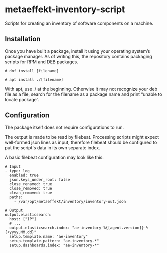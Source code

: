 # metaeffekt-inventory-script

Scripts for creating an inventory of software components on a machine.


## Installation

Once you have built a package, install it using your operating system’s package manager.
As of writing this, the repository contains packaging scripts for RPM and DEB packages.

`# dnf install [filename]`

`# apt install ./[filename]`

With apt, use ./ at the beginning. Otherwise it may not recognize your deb file as a file, search for the filename as a package name and print “unable to locate package”.

## Configuration

The package itself does not require configurations to run.

The output is made to be read by filebeat.
Processing scripts might expect well-formed json lines as input, therefore filebeat should be configured to put the script's data in its own separate index.

A basic filebeat configuration may look like this:
```
# Input
- type: log
  enabled: true
  json.keys_under_root: false
  close_renamed: true
  close_removed: true
  clean_removed: true
  paths:
    - /var/opt/metaeffekt/inventory/inventory-out.json
  
# Output
output.elasticsearch:
  host: ["IP"]
  # ...
  output.elasticsearch.index: "ae-inventory-%{[agent.version]}-%{+yyyy.MM.dd}"
  setup.template.name: "ae-inventory"
  setup.template.pattern: "ae-inventory-*"
  setup.dashboards.index: "ae-inventory-*"
```
